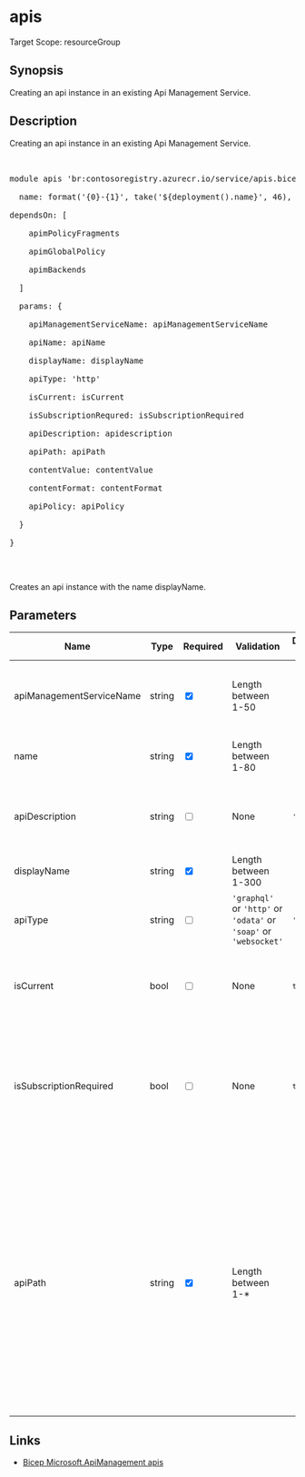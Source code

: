 ﻿# apis

Target Scope: resourceGroup

## Synopsis
Creating an api instance in an existing Api Management Service.

## Description
Creating an api instance in an existing Api Management Service.<br>
<pre><br>
module apis 'br:contosoregistry.azurecr.io/service/apis.bicep' = {<br>
  name: format('{0}-{1}', take('${deployment().name}', 46), 'apis')<br>
dependsOn: [<br>
    apimPolicyFragments<br>
    apimGlobalPolicy<br>
    apimBackends<br>
  ]<br>
  params: {<br>
    apiManagementServiceName: apiManagementServiceName<br>
    apiName: apiName<br>
    displayName: displayName<br>
    apiType: 'http'<br>
    isCurrent: isCurrent<br>
    isSubscriptionRequred: isSubscriptionRequired<br>
    apiDescription: apidescription<br>
    apiPath: apiPath<br>
    contentValue: contentValue<br>
    contentFormat: contentFormat<br>
    apiPolicy: apiPolicy<br>
  }<br>
}<br>
</pre><br>
<p>Creates an api instance with the name displayName.</p>

## Parameters
| Name | Type | Required | Validation | Default value | Description |
| -- |  -- | -- | -- | -- | -- |
| apiManagementServiceName | string | <input type="checkbox" checked> | Length between 1-50 | <pre></pre> | The name of the existing API Management service instance. |
| name | string | <input type="checkbox" checked> | Length between 1-80 | <pre></pre> | The resource name of the api. |
| apiDescription | string | <input type="checkbox"> | None | <pre>''</pre> | Description of the API. May include HTML formatting tags. |
| displayName | string | <input type="checkbox" checked> | Length between 1-300 | <pre></pre> | API name. |
| apiType | string | <input type="checkbox"> | `'graphql'` or `'http'` or `'odata'` or `'soap'` or `'websocket'` | <pre>'http'</pre> | Type of API to create. You need to define one type. |
| isCurrent | bool | <input type="checkbox"> | None | <pre>true</pre> | Indicates if API revision is current api revision. Default is true. |
| isSubscriptionRequired | bool | <input type="checkbox"> | None | <pre>true</pre> | Specifies whether an API or Product subscription is required for accessing the API. Default is true. |
| apiPath | string | <input type="checkbox" checked> | Length between 1-* | <pre></pre> | Relative URL uniquely identifying this API and all of its resource paths within the API Management service instance. It is appended to the API endpoint base URL specified during the service instance creation to form a public URL for this API. |

## Links
- [Bicep Microsoft.ApiManagement apis](https://learn.microsoft.com/en-us/azure/templates/microsoft.apimanagement/service/apis?pivots=deployment-language-bicep)
